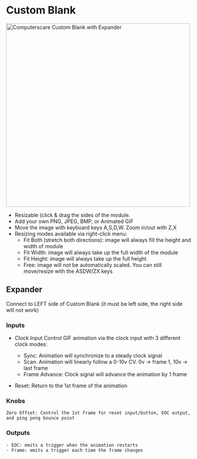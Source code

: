 # Custom Blank

<img src="https://github.com/freddyz/computerscare-vcv-modules/blob/master/doc/custom-blank-with-expander.png" width="500" alt="Computerscare Custom Blank with Expander" />

- Resizable (click & drag the sides of the module.
- Add your own PNG, JPEG, BMP, or Animated GIF
- Move the image with keyboard keys A,S,D,W. Zoom in/out with Z,X
- Resizing modes available via right-click menu:
  - Fit Both (stretch both directions): image will always fill the height and width of module
  - Fit Width: image will always take up the full width of the module
  - Fit Height: image will always take up the full height
  - Free: image will not be automatically scaled.  You can still move/resize with the ASDW/ZX keys

## Expander
Connect to LEFT side of Custom Blank (it must be left side, the right side will not work)

### Inputs
- Clock Input
Control GIF animation via the clock input with 3 different clock modes:
	- Sync: Animation will synchronize to a steady clock signal
	- Scan: Animation will linearly follow a 0-10v CV.  0v → frame 1, 10v → last frame
	- Frame Advance: Clock signal will advance the animation by 1 frame

- Reset: Return to the 1st frame of the animation

### Knobs
	Zero Offset: Control the 1st frame for reset input/button, EOC output, and ping pong bounce point

### Outputs
	- EOC: emits a trigger when the animation restarts
	- Frame: emits a trigger each time the frame changes